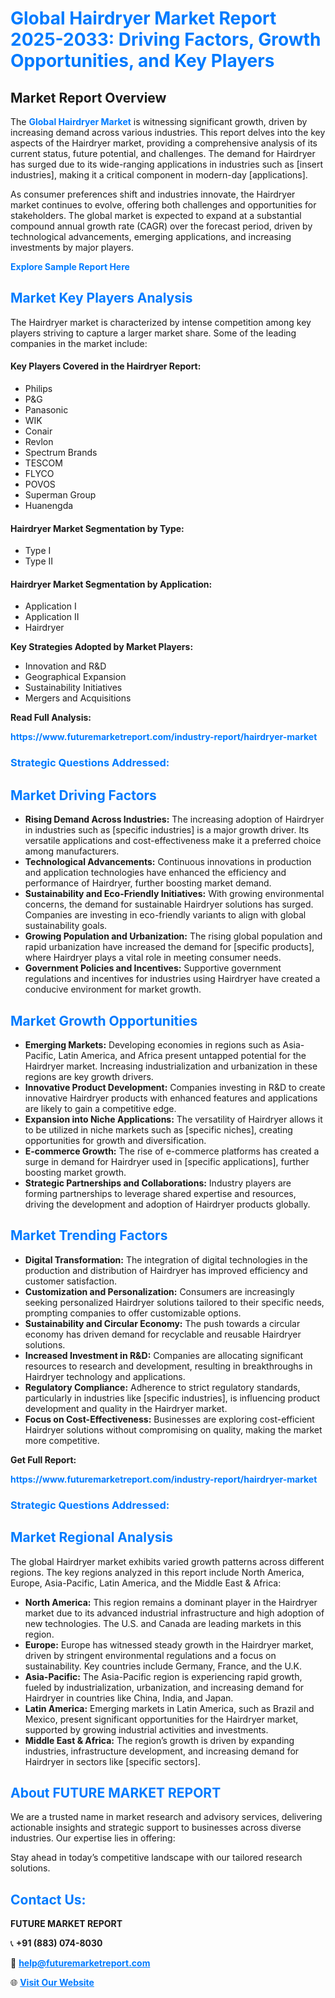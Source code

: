 <h1 style="color: #007BFF;">Global Hairdryer Market Report 2025-2033: Driving Factors, Growth Opportunities, and Key Players</h1>

<section id="overview">
<h2>Market Report Overview</h2>
<p>The <a href="https://www.futuremarketreport.com/industry-report/hairdryer-market" style="color: #007BFF; text-decoration: none;"><strong>Global Hairdryer Market</strong></a> is witnessing significant growth, driven by increasing demand across various industries. This report delves into the key aspects of the Hairdryer market, providing a comprehensive analysis of its current status, future potential, and challenges. The demand for Hairdryer has surged due to its wide-ranging applications in industries such as [insert industries], making it a critical component in modern-day [applications].</p>
<p>As consumer preferences shift and industries innovate, the Hairdryer market continues to evolve, offering both challenges and opportunities for stakeholders. The global market is expected to expand at a substantial compound annual growth rate (CAGR) over the forecast period, driven by technological advancements, emerging applications, and increasing investments by major players.</p>
</section>

<section id="overview">
<p><a href="https://www.futuremarketreport.com/request-sample/reportId=111731" style="color: #007BFF; text-decoration: none;"><strong>Explore Sample Report Here</strong></a></p>
</section>

<section id="key-players">
<h2 style="color: #007BFF;">Market Key Players Analysis</h2>
<p>The Hairdryer market is characterized by intense competition among key players striving to capture a larger market share. Some of the leading companies in the market include:</p>
<h4>Key Players Covered in the Hairdryer Report:</h4>
<ul><li>Philips</li><li>P&amp;G</li><li>Panasonic</li><li>WIK</li><li>Conair</li><li>Revlon</li><li>Spectrum Brands</li><li>TESCOM</li><li>FLYCO</li><li>POVOS</li><li>Superman Group</li><li>Huanengda</li></ul>
<h4>Hairdryer Market Segmentation by Type:</h4>
<ul><li>Type I</li><li>Type II</li></ul>

<h4>Hairdryer Market Segmentation by Application:</h4>
<ul><li>Application I</li><li>Application II</li><li>Hairdryer</li></ul>
<p><strong>Key Strategies Adopted by Market Players:</strong></p>
<ul>
<li>Innovation and R&D</li>
<li>Geographical Expansion</li>
<li>Sustainability Initiatives</li>
<li>Mergers and Acquisitions</li>
</ul>
</section>

<section>
<p><strong>Read Full Analysis: </strong></p><a href="https://www.futuremarketreport.com/industry-report/hairdryer-market" style="color: #007BFF; text-decoration: none;"><strong>https://www.futuremarketreport.com/industry-report/hairdryer-market</strong></a>
<h3 style="color: #007BFF;">Strategic Questions Addressed:</h3>
</section>

<section id="driving-factors">
<h2 style="color: #007BFF;">Market Driving Factors</h2>
<ul>
<li><strong>Rising Demand Across Industries:</strong> The increasing adoption of Hairdryer in industries such as [specific industries] is a major growth driver. Its versatile applications and cost-effectiveness make it a preferred choice among manufacturers.</li>
<li><strong>Technological Advancements:</strong> Continuous innovations in production and application technologies have enhanced the efficiency and performance of Hairdryer, further boosting market demand.</li>
<li><strong>Sustainability and Eco-Friendly Initiatives:</strong> With growing environmental concerns, the demand for sustainable Hairdryer solutions has surged. Companies are investing in eco-friendly variants to align with global sustainability goals.</li>
<li><strong>Growing Population and Urbanization:</strong> The rising global population and rapid urbanization have increased the demand for [specific products], where Hairdryer plays a vital role in meeting consumer needs.</li>
<li><strong>Government Policies and Incentives:</strong> Supportive government regulations and incentives for industries using Hairdryer have created a conducive environment for market growth.</li>
</ul>
</section>

<section id="growth-opportunities">
<h2 style="color: #007BFF;">Market Growth Opportunities</h2>
<ul>
<li><strong>Emerging Markets:</strong> Developing economies in regions such as Asia-Pacific, Latin America, and Africa present untapped potential for the Hairdryer market. Increasing industrialization and urbanization in these regions are key growth drivers.</li>
<li><strong>Innovative Product Development:</strong> Companies investing in R&D to create innovative Hairdryer products with enhanced features and applications are likely to gain a competitive edge.</li>
<li><strong>Expansion into Niche Applications:</strong> The versatility of Hairdryer allows it to be utilized in niche markets such as [specific niches], creating opportunities for growth and diversification.</li>
<li><strong>E-commerce Growth:</strong> The rise of e-commerce platforms has created a surge in demand for Hairdryer used in [specific applications], further boosting market growth.</li>
<li><strong>Strategic Partnerships and Collaborations:</strong> Industry players are forming partnerships to leverage shared expertise and resources, driving the development and adoption of Hairdryer products globally.</li>
</ul>
</section>

<section id="trending-factors">
<h2 style="color: #007BFF;">Market Trending Factors</h2>
<ul>
<li><strong>Digital Transformation:</strong> The integration of digital technologies in the production and distribution of Hairdryer has improved efficiency and customer satisfaction.</li>
<li><strong>Customization and Personalization:</strong> Consumers are increasingly seeking personalized Hairdryer solutions tailored to their specific needs, prompting companies to offer customizable options.</li>
<li><strong>Sustainability and Circular Economy:</strong> The push towards a circular economy has driven demand for recyclable and reusable Hairdryer solutions.</li>
<li><strong>Increased Investment in R&D:</strong> Companies are allocating significant resources to research and development, resulting in breakthroughs in Hairdryer technology and applications.</li>
<li><strong>Regulatory Compliance:</strong> Adherence to strict regulatory standards, particularly in industries like [specific industries], is influencing product development and quality in the Hairdryer market.</li>
<li><strong>Focus on Cost-Effectiveness:</strong> Businesses are exploring cost-efficient Hairdryer solutions without compromising on quality, making the market more competitive.</li>
</ul>
</section>

<section>
<p><strong>Get Full Report: </strong></p><a href="https://www.futuremarketreport.com/industry-report/hairdryer-market" style="color: #007BFF; text-decoration: none;"><strong>https://www.futuremarketreport.com/industry-report/hairdryer-market</strong></a>
<h3 style="color: #007BFF;">Strategic Questions Addressed:</h3>
</section>


<section id="regional-analysis">
<h2 style="color: #007BFF;">Market Regional Analysis</h2>
<p>The global Hairdryer market exhibits varied growth patterns across different regions. The key regions analyzed in this report include North America, Europe, Asia-Pacific, Latin America, and the Middle East & Africa:</p>
<ul>
<li><strong>North America:</strong> This region remains a dominant player in the Hairdryer market due to its advanced industrial infrastructure and high adoption of new technologies. The U.S. and Canada are leading markets in this region.</li>
<li><strong>Europe:</strong> Europe has witnessed steady growth in the Hairdryer market, driven by stringent environmental regulations and a focus on sustainability. Key countries include Germany, France, and the U.K.</li>
<li><strong>Asia-Pacific:</strong> The Asia-Pacific region is experiencing rapid growth, fueled by industrialization, urbanization, and increasing demand for Hairdryer in countries like China, India, and Japan.</li>
<li><strong>Latin America:</strong> Emerging markets in Latin America, such as Brazil and Mexico, present significant opportunities for the Hairdryer market, supported by growing industrial activities and investments.</li>
<li><strong>Middle East & Africa:</strong> The region’s growth is driven by expanding industries, infrastructure development, and increasing demand for Hairdryer in sectors like [specific sectors].</li>
</ul>
</section>

<footer>
<h2 style="color: #007BFF;">About FUTURE MARKET REPORT</h2>
<p>We are a trusted name in market research and advisory services, delivering actionable insights and strategic support to businesses across diverse industries. Our expertise lies in offering:</p>

<p>Stay ahead in today’s competitive landscape with our tailored research solutions.</p>

<h2 style="color: #007BFF;">Contact Us:</h2>
<p><strong>FUTURE MARKET REPORT</strong></p>
<p>📞 <strong>+91 (883) 074-8030</strong></p>
<p>📧 <strong><a href="mailto:help@futuremarketreport.com" style="color: #007BFF;">help@futuremarketreport.com</a></strong></p>
<p>🌐 <strong><a href="https://www.futuremarketreport.com/" style="color: #007BFF;">Visit Our Website</a></strong></p>
</footer>